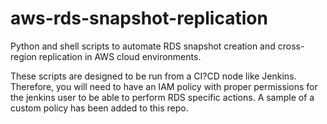 # aws-rds-snapshot-replication
Python and shell scripts to automate RDS snapshot creation and cross-region replication in AWS cloud environments. 

These scripts are designed to be run from a CI?CD node like Jenkins. Therefore, you will need to have an IAM policy with proper permissions for the jenkins user to be able to perform RDS specific actions. A sample of a custom policy has been added to this repo. 
